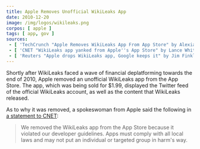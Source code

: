 ```yaml
---
title: Apple Removes Unofficial WikiLeaks App
date: 2010-12-20
image: /img/logos/wikileaks.png
corpos: [ apple ]
tags: [ app, gov ]
sources:
 - [ 'TechCrunch "Apple Removes WikiLeaks App From App Store" by Alexia Tsotsis (20 Dec 2010)', 'archive.vn/llUTb' ]
 - [ 'CNET "WikiLeaks app yanked from Apple''s App Store" by Lance Whitney (21 Dec 2010)', 'archive.vn/WOEvw' ]
 - [ 'Reuters "Apple drops WikiLeaks app, Google keeps it" by Jim Finkle (22 Dec 2010)', 'archive.vn/mHa22' ]
---
```


Shortly after WikiLeaks faced a wave of financial deplatforming towards the end of 2010, Apple removed an unofficial WikiLeaks app from the App Store.
The app, which was being sold for $1.99, displayed the Twitter feed of the official WikiLeaks account, as well as the content that WikiLeaks released.

As to why it was removed, a spokeswoman from Apple said the following in [a statement to CNET](https://archive.vn/WOEvw):
> We removed the WikiLeaks app from the App Store because it violated our developer guidelines.
> Apps must comply with all local laws and may not put an individual or targeted group in harm's way.

